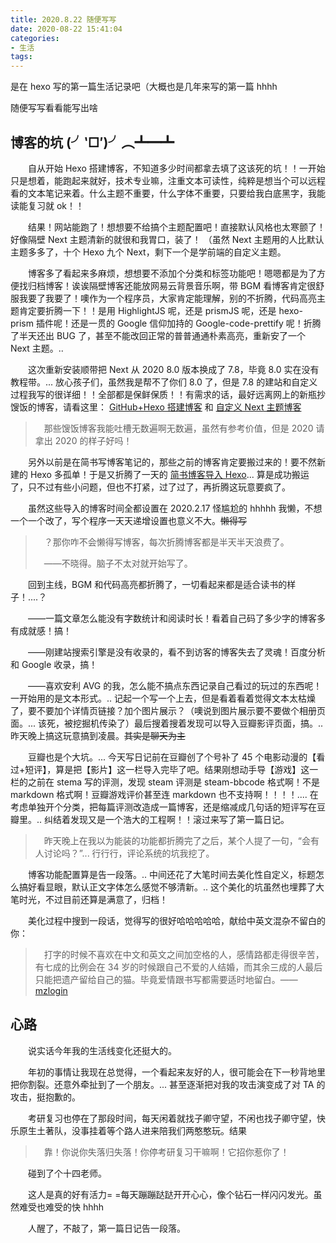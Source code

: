 ```yaml
---
title: 2020.8.22 随便写写
date: 2020-08-22 15:41:04
categories:
- 生活
tags:
---
```


是在 hexo 写的第一篇生活记录吧（大概也是几年来写的第一篇 hhhh

随便写写看看能写出啥

## 博客的坑 (╯‵□′)╯︵┻━┻

　　自从开始 Hexo 搭建博客，不知道多少时间都拿去填了这该死的坑！！一开始只是想着，能跑起来就好，技术专业嘛，注重文本可读性，纯粹是想当个可以远程看的文本笔记来着。什么主题不重要，什么字体不重要，只要给我白底黑字，我能读能复习就 ok！！

　　结果！网站能跑了！想想要不给搞个主题配置吧！直接默认风格也太寒颤了！好像隔壁 Next 主题清新的就很和我胃口，装了！ （虽然 Next 主题用的人比默认主题多多了，十个 Hexo 九个 Next，剩下一个是学前端的自定义主题。

　　博客多了看起来多麻烦，想想要不添加个分类和标签功能吧！嗯嗯都是为了方便找归档博客！诶诶隔壁博客还能放网易云背景音乐啊，带 BGM 看博客肯定很舒服我要了我要了！噢作为一个程序员，大家肯定能理解，别的不折腾，代码高亮主题肯定要折腾一下！！是用 HighlightJS 呢，还是 prismJS 呢，还是 hexo-prism 插件呢！还是一贯的 Google 信仰加持的 Google-code-prettify 呢！折腾了半天还出 BUG 了，甚至不能改回正常的普普通通朴素高亮，重新安了一个 Next 主题。..

 <!-- more --> 

　　这次重新安装顺带把 Next 从 2020 8.0 版本换成了 7.8，毕竟 8.0 实在没有教程带。... 放心孩子们，虽然我是帮不了你们 8.0 了，但是 7.8 的建站和自定义过程我写的很详细！！全部都是保鲜保质！！有需求的话，最好远离网上的新瓶抄馊饭的博客，请看这里：
[GitHub+Hexo 搭建博客](https://alobal.github.io/Blog/2020/07/15/Github-Hexo-%E6%90%AD%E5%BB%BA%E5%8D%9A%E5%AE%A2/) 和 [自定义 Next 主题博客](https://alobal.github.io/Blog/2020/07/15/%E8%87%AA%E5%AE%9A%E4%B9%89next%E5%8D%9A%E5%AE%A2/)

>　那些馊饭博客我能吐槽无数遍啊无数遍，虽然有参考价值，但是 2020 请拿出 2020 的样子好吗！

　　另外以前是在简书写博客笔记的，那些之前的博客肯定要搬过来的！要不然新建的 Hexo 多孤单！于是又折腾了一天的 [简书博客导入 Hexo](https://alobal.github.io/Blog/2020/07/16/%E7%AE%80%E4%B9%A6%E5%8D%9A%E5%AE%A2%E5%AF%BC%E5%85%A5hexo/)... 算是成功搬运了，只不过有些小问题，但也不打紧，过了过了，再折腾这玩意要疯了。

　　虽然这些导入的博客时间全都设置在 2020.2.17 怪尴尬的 hhhhh 我懒，不想一个一个改了，写个程序一天天递增设置也意义不大。~~懒得写~~

>　？那你咋不会懒得写博客，每次折腾博客都是半天半天浪费了。
>
>　——不晓得。脑子不太对就开始写了。

　　回到主线，BGM 和代码高亮都折腾了，一切看起来都是适合读书的样子！....？

　　——一篇文章怎么能没有字数统计和阅读时长！看着自己码了多少字的博客多有成就感！搞！

　　——刚建站搜索引擎是没有收录的，看不到访客的博客失去了灵魂！百度分析和 Google 收录，搞！

　　——喜欢安利 AVG 的我，怎么能不搞点东西记录自己看过的玩过的东西呢！一开始用的是文本形式。.. 记起一个写一个上去，但是看着看着觉得文本太枯燥了，要不要加个详情页链接？加个图片展示？（噢说到图片展示要不要做个相册页面。... 该死，被挖掘机传染了）最后搜着搜着发现可以导入豆瓣影评页面，搞。.. 昨天晚上搞这玩意搞到凌晨。~~其实是聊天为主~~

　　豆瓣也是个大坑。... 今天写日记前在豆瓣创了个号补了 45 个电影动漫的【看过+短评】，算是把【影片】这一栏导入完毕了吧。结果刚想动手导【游戏】这一栏的之前在 stema 写的评测，发现 steam 评测是 steam-bbcode 格式啊！不是 markdown 格式啊！豆瓣游戏评价甚至连 markdown 也不支持啊！！！！.... 在考虑单独开个分类，把每篇评测改造成一篇博客，还是缩减成几句话的短评写在豆瓣里。.. 纠结着发现又是一个浩大的工程啊！！滚过来写了第一篇日记。

>　昨天晚上在我以为能装的功能都折腾完了之后，某个人提了一句，“会有人讨论吗？”... 行行行，评论系统的坑我挖了。

　　博客功能配置算是告一段落。.. 中间还花了大笔时间去美化性自定义，标题怎么搞好看显眼，默认正文字体怎么感觉不够清新。.. 这个美化的坑虽然也埋葬了大笔时光，不过目前还算是满意了，归档！

　　美化过程中搜到一段话，觉得写的很好哈哈哈哈哈，献给中英文混杂不留白的你：
>　打字的时候不喜欢在中文和英文之间加空格的人，感情路都走得很辛苦，有七成的比例会在 34 岁的时候跟自己不爱的人结婚，而其余三成的人最后只能把遗产留给自己的猫。毕竟爱情跟书写都需要适时地留白。——[mzlogin](https://github.com/mzlogin/chinese-copywriting-guidelines)

## 心路

　　说实话今年我的生活线变化还挺大的。

　　年初的事情让我现在总觉得，一个看起来友好的人，很可能会在下一秒背地里把你割裂。还意外牵扯到了一个朋友。... 甚至逐渐把对我的攻击演变成了对 TA 的攻击，挺抱歉的。

　　考研复习也停在了那段时间，每天闲着就找子卿守望，不闲也找子卿守望，快乐原生土著队，没事挂着等个路人进来陪我们两憨憨玩。结果

>　靠！你说你失落归失落！你停考研复习干嘛啊！它招你惹你了！

　　碰到了个十四老师。

　　这人是真的好有活力= =每天蹦蹦跶跶开开心心，像个钻石一样闪闪发光。虽然难受也难受的快 hhhh

　　人醒了，不敲了，第一篇日记告一段落。
